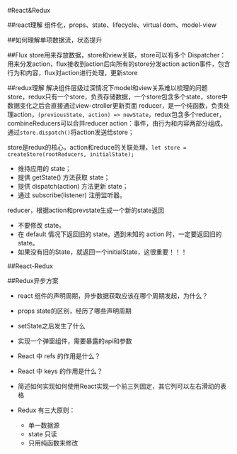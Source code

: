 #React&Redux

##react理解
组件化，props、state、lifecycle、virtual dom、model-view


##如何理解单项数据流，状态提升

##Flux
store用来存放数据，store和view关联，store可以有多个
Dispatcher：用来分发action，flux接收到action后向所有的store分发action
action事件，包含行为和内容，flux对action进行处理，更新store


##redux理解
解决组件层级过深情况下model和view关系难以梳理的问题
store，redux只有一个store，负责存储数据，一个store包含多个state，store中数据变化之后会直接通过view-ctroller更新页面
reducer，是一个纯函数，负责处理action，`(previousState, action) => newState`，redux包含多个reducer，combineReducers可以合并reducer
action：事件，由行为和内容两部分组成，通过`store.dispatch()`将action发送给store；

store是redux的核心，action和reduce的关联处理，`let store = createStore(rootReducers, initialState);`
+ 维持应用的 state；
+ 提供 getState() 方法获取 state；
+ 提供 dispatch(action) 方法更新 state；
+ 通过 subscribe(listener) 注册监听器。

reducer，根据action和prevstate生成一个新的state返回
+ 不要修改 state。
+ 在 default 情况下返回旧的 state。遇到未知的 action 时，一定要返回旧的 state。
+ 如果没有旧的State，就返回一个initialState，这很重要！！！

##React-Redux


##Redux异步方案

+ react 组件的声明周期，异步数据获取应该在哪个周期发起，为什么？
+ props state的区别，经历了哪些声明周期
+ setState之后发生了什么
+ 实现一个弹窗组件，需要暴露的api和参数
+ React 中 refs 的作用是什么？
+ React 中 keys 的作用是什么？
+ 简述如何实现如何使用React实现一个前三列固定，其它列可以左右滑动的表格


+ Redux 有三大原则：
    * 单一数据源
    * state 只读
    * 只用纯函数来修改
